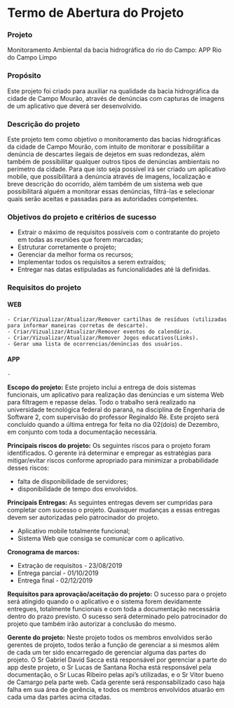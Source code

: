 # Termo de Abertura do Projeto

### Projeto 
Monitoramento Ambiental da bacia hidrográfica do rio do Campo: APP Rio do Campo Limpo

### Propósito
Este projeto foi criado para auxiliar na qualidade da bacia hidrográfica da cidade de Campo Mourão, através de denúncias com capturas de imagens de um aplicativo que deverá ser desenvolvido.

### Descrição do projeto
Este projeto tem como objetivo o monitoramento das bacias hidrográficas da cidade de Campo Mourão, com intuito de monitorar e possibilitar a denúncia de descartes ilegais de dejetos em suas redondezas, além também de possibilitar qualquer outros tipos de denúncias ambientais no perímetro da cidade. Para que isto seja possível irá ser criado um aplicativo mobile, que possibilitará a denúncia através de imagens, localização e breve descrição do ocorrido, além também de um sistema web que possibilitará alguém a monitorar essas denúncias, filtrá-las e selecionar quais serão aceitas e passadas para as autoridades competentes.

### Objetivos do projeto e critérios de sucesso
- Extrair o máximo de requisitos possíveis com o contratante do projeto em todas as reuniões que forem marcadas;
- Estruturar corretamente o projeto;
- Gerenciar da melhor forma os recursos;
- Implementar todos os requisitos a serem extraídos;
- Entregar nas datas estipuladas as funcionalidades até lá definidas.

### Requisitos do projeto 
  #### WEB
    - Criar/Vizualizar/Atualizar/Remover cartilhas de resíduos (utilizadas para informar maneiras corretas de descarte).
    - Criar/Vizualizar/Atualizar/Remover eventos do calendário.
    - Criar/Vizualizar/Atualizar/Remover Jogos educativos(Links).
    - Gerar uma lista de ocorrencias/denúncias dos usuários.  
  #### APP
    - 
**Escopo do projeto:** Este projeto inclui a entrega de dois sistemas funcionais, um aplicativo para realização das denúncias e um sistema Web para filtragem e repasse delas. Todo o trabalho será realizado na universidade tecnológica federal do paraná, na disciplina de Engenharia de Software 2, com supervisão do professor Reginaldo Ré. Este projeto será concluído quando a última entrega for feita no dia 02(dois) de Dezembro, em conjunto com toda a documentação necessária.

**Principais riscos do projeto:** Os seguintes riscos para o projeto foram identificados. O gerente irá determinar e empregar as estratégias para mitigar/evitar riscos conforme apropriado para minimizar a probabilidade desses riscos:

- falta de disponibilidade de servidores;
- disponibilidade de tempo dos envolvidos.

**Principais Entregas:** As seguintes entregas devem ser cumpridas para completar com sucesso o projeto. Quaisquer mudanças a essas entregas devem ser autorizadas pelo patrocinador do projeto.

- Aplicativo mobile totalmente funcional;
- Sistema Web que consiga se comunicar com o aplicativo.

**Cronograma de marcos:**
- Extração de requisitos - 23/08/2019
- Entrega parcial - 01/10/2019
- Entrega final - 02/12/2019

**Requisitos para aprovação/aceitação do projeto:**
O sucesso para o projeto será atingido quando o o aplicativo e o sistema forem devidamente entregues, totalmente funcionais e com toda a documentação necessária dentro do prazo previsto. O sucesso será determinado pelo patrocinador do projeto que também irão autorizar a conclusão do mesmo.

**Gerente do projeto:** Neste projeto todos os membros envolvidos serão gerentes de projeto, todos terão a função de gerenciar a si mesmos além de cada um ter sido encarregado de gerenciar alguma das partes do projeto. O Sr Gabriel David Sacca está responsável por gerenciar a parte do app deste projeto, o Sr Lucas de Santana Rocha está responsável pela documentação, o Sr Lucas Ribeiro pelas api’s utilizadas, e o Sr Vitor bueno de Camargo pela parte web. Cada gerente será responsabilizado caso haja falha em sua área de gerência, e todos os membros envolvidos atuarão em cada uma das partes acima citadas.
